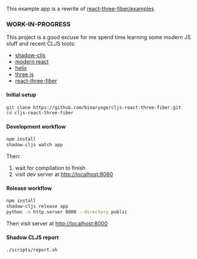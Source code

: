 This example app is a rewrite of [react-three-fiber/examples](https://github.com/react-spring/react-three-fiber)

### WORK-IN-PROGRESS

This project is a good excuse for me spend time learning some modern JS stuff and recent CLJS tools:

* [shadow-cljs](https://github.com/thheller/shadow-cljs)
* [modern react](https://reactjs.org/blog/2019/02/06/react-v16.8.0.html)
* [helix](https://github.com/Lokeh/helix)
* [three.js](https://github.com/mrdoob/three.js)
* [react-three-fiber](https://github.com/react-spring/react-three-fiber)  

#### Initial setup

```bash
git clone https://github.com/binaryage/cljs-react-three-fiber.git
cd cljs-react-three-fiber
``` 

#### Development workflow

```bash
npm install
shadow-cljs watch app
``` 

Then:
1. wait for compilation to finish
2. visit dev server at [http://localhost:8080](http://localhost:8080)

#### Release workflow

```bash
npm install
shadow-cljs release app
python -m http.server 8000 --directory public
``` 

Then visit server at [http://localhost:8000](http://localhost:8000)

#### Shadow CLJS report

```bash
./scripts/report.sh
```
